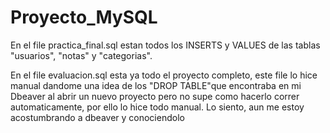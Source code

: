 # Proyecto_MySQL

En el file practica_final.sql estan todos los INSERTS y VALUES de las tablas "usuarios", "notas" y "categorias".

En el file evaluacion.sql esta ya todo el proyecto completo, este file lo hice manual dandome una idea de los "DROP TABLE"que encontraba en mi Dbeaver al abrir un nuevo proyecto pero no supe como hacerlo correr automaticamente, por ello lo hice todo manual. Lo siento, aun me estoy acostumbrando a dbeaver y conociendolo 

